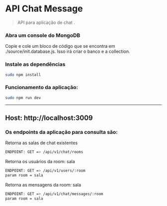 # API Chat Message

>API para aplicação de chat .

### Abra um console do MongoDB
Copie e cole um bloco de código  que se encontra em ./source/init.database.js.
Isso irá criar o banco e a collection.

### Instale as dependências 
``` bash
sudo npm install
```
### Funcionamento da aplicação:

``` bash
sudo npm run dev
```

---

## Host: http://localhost:3009 
### Os endpoints da aplicação para consulta são:
Retorna as salas de chat existentes
``` bash
ENDPOINT: GET => /api/v1/chat/rooms

```

Retorna os usuários da room: sala 
``` bash
ENDPOINT: GET => /api/v1/users/:room
param room = sala

```

Retorna as mensagens da room: sala 
``` bash
ENDPOINT: GET => /api/v1/chat/messages/:room
param room = sala

```
